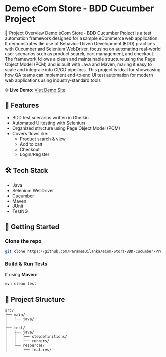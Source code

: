 # Demo eCom Store - BDD Cucumber Project

📖 Project Overview
Demo eCom Store - BDD Cucumber Project is a test automation framework designed for a sample eCommerce web application. It demonstrates the use of Behavior-Driven Development (BDD) practices with Cucumber and Selenium WebDriver, focusing on automating real-world user scenarios such as product search, cart management, and checkout.
The framework follows a clean and maintainable structure using the Page Object Model (POM) and is built with Java and Maven, making it easy to scale and integrate into CI/CD pipelines. This project is ideal for showcasing how QA teams can implement end-to-end UI test automation for modern web applications using industry-standard tools

🌐 **Live Demo**: [Visit Demo Site]((http://demostore.supersqa.com/))

## 📌 Features

- BDD test scenarios written in Gherkin
- Automated UI testing with Selenium
- Organized structure using Page Object Model (POM)
- Covers flows like:
  - Product search & view
  - Add to cart
  - Checkout
  - Login/Register

## 🛠 Tech Stack

- Java
- Selenium WebDriver
- Cucumber
- Maven
- JUnit
- TestNG

## 🚀 Getting Started

### Clone the repo

```bash
git clone https://github.com/ParameeDilanka/eCom-Store-BDD-Cucumber-Project.git
```

### Build & Run Tests

If using **Maven**:

```bash
mvn clean test
```

## 📂 Project Structure

```
src/
├── main/
│   └── java/
│  
├── test/
│   ├── java/
│   │   ├── stepdefinitions/
│   │   └── runners/
│   └── resources/
│       └── features/
```

